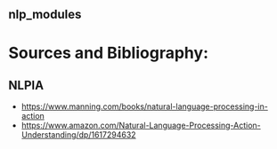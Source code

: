 ## nlp_modules

# Sources and Bibliography:

## NLPIA
- https://www.manning.com/books/natural-language-processing-in-action
- https://www.amazon.com/Natural-Language-Processing-Action-Understanding/dp/1617294632
